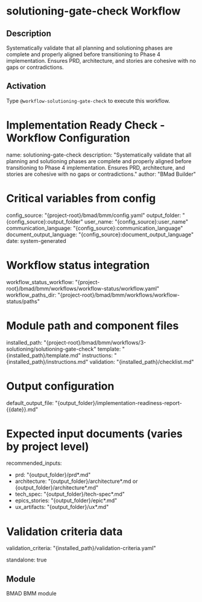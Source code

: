 # solutioning-gate-check Workflow

## Description
Systematically validate that all planning and solutioning phases are complete and properly aligned before transitioning to Phase 4 implementation. Ensures PRD, architecture, and stories are cohesive with no gaps or contradictions.

## Activation
Type `@workflow-solutioning-gate-check` to execute this workflow.

# Implementation Ready Check - Workflow Configuration
name: solutioning-gate-check
description: "Systematically validate that all planning and solutioning phases are complete and properly aligned before transitioning to Phase 4 implementation. Ensures PRD, architecture, and stories are cohesive with no gaps or contradictions."
author: "BMad Builder"

# Critical variables from config
config_source: "{project-root}/bmad/bmm/config.yaml"
output_folder: "{config_source}:output_folder"
user_name: "{config_source}:user_name"
communication_language: "{config_source}:communication_language"
document_output_language: "{config_source}:document_output_language"
date: system-generated

# Workflow status integration
workflow_status_workflow: "{project-root}/bmad/bmm/workflows/workflow-status/workflow.yaml"
workflow_paths_dir: "{project-root}/bmad/bmm/workflows/workflow-status/paths"

# Module path and component files
installed_path: "{project-root}/bmad/bmm/workflows/3-solutioning/solutioning-gate-check"
template: "{installed_path}/template.md"
instructions: "{installed_path}/instructions.md"
validation: "{installed_path}/checklist.md"

# Output configuration
default_output_file: "{output_folder}/implementation-readiness-report-{{date}}.md"

# Expected input documents (varies by project level)
recommended_inputs:
  - prd: "{output_folder}/prd*.md"
  - architecture: "{output_folder}/architecture*.md or {output_folder}/architecture*.md"
  - tech_spec: "{output_folder}/tech-spec*.md"
  - epics_stories: "{output_folder}/epic*.md"
  - ux_artifacts: "{output_folder}/ux*.md"

# Validation criteria data
validation_criteria: "{installed_path}/validation-criteria.yaml"

standalone: true


## Module
BMAD BMM module
